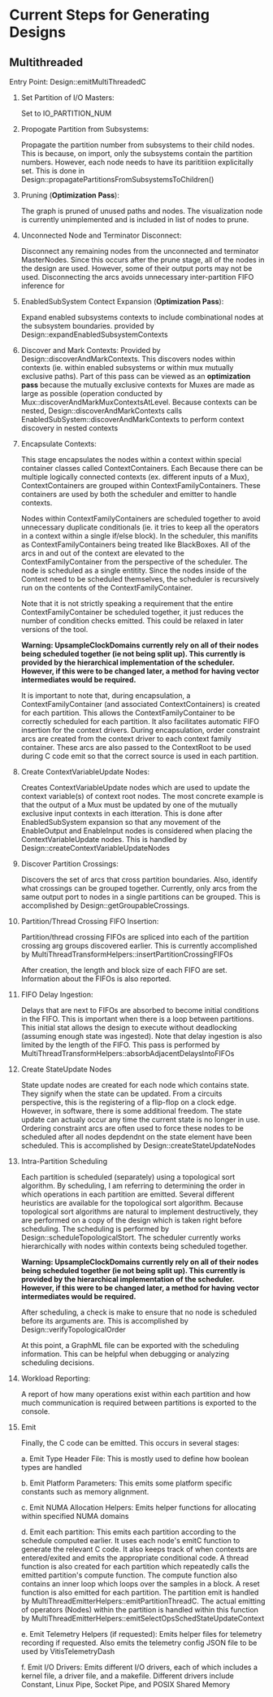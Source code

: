 # Current Steps for Generating Designs

## Multithreaded

Entry Point: Design::emitMultiThreadedC

1. Set Partition of I/O Masters:

   Set to IO_PARTITION_NUM
   
2. Propogate Partition from Subsystems:

   Propagate the partition number from subsystems to their child nodes.  This is because, on import, only the subsystems
   contain the partition numbers.  However, each node needs to have its parititiion explicitally set.  This is done in
   Design::propagatePartitionsFromSubsystemsToChildren()
   
3. Pruning (**Optimization Pass**):
   
   The graph is pruned of unused paths and nodes.  The visualization node is currently unimplemented and is included in 
   list of nodes to prune.

4. Unconnected Node and Terminator Disconnect:
   
   Disconnect any remaining nodes from the unconnected and terminator MasterNodes.  Since this occurs after the prune 
   stage, all of the nodes in the design are used.  However, some of their output ports may not be used.  Disconnecting 
   the arcs avoids unnecessary inter-partition FIFO inference for 
   
5. EnabledSubSystem Contect Expansion (**Optimization Pass**):

   Expand enabled subsystems contexts to include combinational nodes at the subsystem boundaries.
   provided by Design::expandEnabledSubsystemContexts
   
6. Discover and Mark Contexts:
   Provided by Design::discoverAndMarkContexts.  This discovers nodes within contexts (ie. 
   within enabled subsystems or within mux mutually exclusive paths).  Part of this pass can be viewed as an 
   **optimization pass** because the mutually exclusive contexts for Muxes are made as large as possible (operation 
   conducted by Mux::discoverAndMarkMuxContextsAtLevel.  Because contexts can be nested, 
   Design::discoverAndMarkContexts calls EnabledSubSystem::discoverAndMarkContexts to perform context discovery in nested
   contexts
   
7. Encapsulate Contexts:
   
   This stage encapsulates the nodes within a context within special container classes called ContextContainers.  Each
   Because there can be multiple logically connected contexts (ex. different inputs of a Mux), ContextContainers are 
   grouped within ContextFamilyContainers.  These containers are used by both the scheduler and emitter to handle 
   contexts.
   
   Nodes within ContextFamilyContainers are scheduled together to avoid unnecessary duplicate conditionals
   (ie. it tries to keep all the operators in a context within a single if/else block).  In the scheduler, this manifits
   as ContextFamilyContainers being treated like BlackBoxes.  All of the arcs in and out of the context are elevated to
   the ContextFamilyContainer from the perspective of the scheduler.  The node is scheduled as a single entitity.
   Since the nodes inside of the Context need to be scheduled themselves, the scheduler is recursively run on the
   contents of the ContextFamilyContainer.
   
   Note that it is not strictly speaking a requirement that the entire ContextFamilyContainer be scheduled together,
   it just reduces the number of condition checks emitted.  This could be relaxed in later versions of the tool.
   
   **Warning: UpsampleClockDomains currently rely on all of their nodes being scheduled together (ie not being split up).
   This currently is provided by the hierarchical implementation of the scheduler.  However, if this were to be changed
   later, a method for having vector intermediates would be required.**
   
   It is important to note that, during encapsulation, a ContextFamilyContainer (and associated ContextContainers) is 
   created for each partition.  This allows the ContextFamilyContainer to be correctly scheduled for each partition.
   It also facilitates automatic FIFO insertion for the context drivers.  During encapsulation, order constraint arcs 
   are created from the context driver to each context family container.  These arcs are also passed to the ContextRoot
   to be used during C code emit so that the correct source is used in each partition.
      
8. Create ContextVariableUpdate Nodes:
   
   Creates ContextVariableUpdate nodes which are used to update the context variable(s) of context root nodes.  The most
   concrete example is that the output of a Mux must be updated by one of the mutually exclusive input contexts in each
   itteration.  This is done after EnabledSubSystem expansion so that any movement of the EnableOutput and EnableInput
   nodes is considered when placing the ContextVariableUpdate nodes.  This is handled by 
   Design::createContextVariableUpdateNodes
   
9. Discover Partition Crossings:

   Discovers the set of arcs that cross partition boundaries.  Also, identify what crossings can be grouped together.
   Currently, only arcs from the same output port to nodes in a single partitions can be grouped.  This is accomplished
   by Design::getGroupableCrossings.
   
10. Partition/Thread Crossing FIFO Insertion:

    Partition/thread crossing FIFOs are spliced into each of the partition crossing arg groups discovered earlier.  This
    is currently accomplished by MultiThreadTransformHelpers::insertPartitionCrossingFIFOs
    
    After creation, the length and block size of each FIFO are set.  Information about the FIFOs is also reported.
    
11. FIFO Delay Ingestion:

    Delays that are next to FIFOs are absorbed to become initial conditions in the FIFO.  This is 
    important when there is a loop between partitions.  This initial stat allows the design to execute without
    deadlocking (assuming enough state was ingested).  Note that delay ingestion is also limited by the length of the 
    FIFO.  This pass is performed by MultiThreadTransformHelpers::absorbAdjacentDelaysIntoFIFOs
    
12. Create StateUpdate Nodes

    State update nodes are created for each node which contains state.  They signify when the state can be updated.
    From a circuits perspective, this is the registering of a flip-flop on a clock edge.  However, in software, there is
    some additional freedom.  The state update can actualy occur any time the current state is no longer in use.  
    Ordering constraint arcs are often used to force these nodes to be scheduled after all nodes depdendnt on the state
    element have been scheduled.  This is accomplished by Design::createStateUpdateNodes
    
13. Intra-Partition Scheduling

    Each partition is scheduled (separately) using a topological sort algorithm.  By scheduling, I am referring to 
    determining the order in which operations in each partition are emitted.  Several different heuristics are available
    for the topological sort algorithm.  Because topological sort algorithms are natural to implement destructively, 
    they are performed on a copy of the design which is taken right before scheduling.  The scheduling is performed by 
    Design::scheduleTopologicalStort.  The scheduler currently works hierarchically with nodes within contexts being 
    scheduled together.
    
    **Warning: UpsampleClockDomains currently rely on all of their nodes being scheduled together (ie not being split up).
    This currently is provided by the hierarchical implementation of the scheduler.  However, if this were to be changed
    later, a method for having vector intermediates would be required.**
    
    After scheduling, a check is make to ensure that no node is scheduled before its arguments are.  This is accomplished
    by Design::verifyTopologicalOrder
    
    At this point, a GraphML file can be exported with the scheduling information.  This can be helpful when debugging
    or analyzing scheduling decisions.
    
14. Workload Reporting:

    A report of how many operations exist within each partition and how much communication is required between partitions
    is exported to the console.
    
15. Emit

    Finally, the C code can be emitted.  This occurs in several stages:
    
    a. Emit Type Header File: This is mostly used to define how boolean types are handled
    
    b. Emit Platform Parameters: This emits some platform specific constants such as memory alignment.
    
    c. Emit NUMA Allocation Helpers: Emits helper functions for allocating within specified NUMA domains
    
    d. Emit each partition:  This emits each partition according to the schedule computed earlier.  It uses each node's
       emitC function to generate the relevant C code.  It also keeps track of when contexts are entered/exited and emits
       the appropriate conditional code.  A thread function is also created for each partition which repeatedly calls
       the emitted partition's compute function.  The compute function also contains an inner loop which loops over
       the samples in a block.  A reset function is also emitted for each partition.  The partition emit is handled by
       MultiThreadEmitterHelpers::emitPartitionThreadC.  The actual emitting of operators (Nodes) within the partition 
       is handled within this function by MultiThreadEmitterHelpers::emitSelectOpsSchedStateUpdateContext
       
    e. Emit Telemetry Helpers (if requested): Emits helper files for telemetry recording if requested.  Also emits the
       telemetry config JSON file to be used by VitisTelemetryDash
       
    f. Emit I/O Drivers: Emits different I/O drivers, each of which includes a kernel file, a driver file, and a makefile.
       Different drivers include Constant, Linux Pipe, Socket Pipe, and POSIX Shared Memory